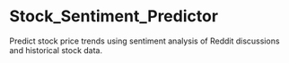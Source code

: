 # Stock_Sentiment_Predictor
Predict stock price trends using sentiment analysis of Reddit discussions and historical stock data.
